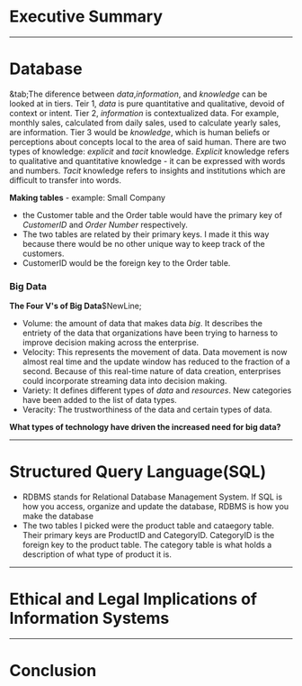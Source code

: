 # Executive Summary

___
# Database
&tab;The diference between *data*,*information*, and *knowledge* can be looked at in tiers. Teir 1, *data* is pure quantitative and qualitative, devoid of context or intent. Tier 2, *information* is contextualized data. For example, monthly sales, calculated from daily sales, used to calculate yearly sales, are information. Tier 3 would be *knowledge*, which is human beliefs or perceptions about concepts local to the area of said human. There are two types of knowledge: *explicit* and *tacit* knowledge. *Explicit* knowledge refers to qualitative and quantitative knowledge - it can be expressed with words and numbers. *Tacit* knowledge refers to insights and institutions which are difficult to transfer into words.

**Making tables** - example: Small Company
- the Customer table and the Order table would have the primary key of *CustomerID* and *Order Number* respectively.
- The two tables are related by their primary keys. I made it this way because there would be no other unique way to keep track of the customers.
- CustomerID would be the foreign key to the Order table.

### Big Data
**The Four V's of Big Data**$NewLine;
- Volume: the amount of data that makes data *big*. It describes the entriety of the data that organizations have been trying to harness to improve decision making across the enterprise.
- Velocity: This represents the movement of data. Data movement is now almost real time and the update window has reduced to the fraction of a second. Because of this real-time nature of data creation, enterprises could incorporate streaming data into decision making.
- Variety: It defines different types of *data* and *resources*. New categories have been added to the list of data types.
- Veracity: The trustworthiness of the data and certain types of data.

**What types of technology have driven the increased need for big data?**
___
# Structured Query Language(SQL)
- RDBMS stands for Relational Database Management System. If SQL is how you access, organize and update the database, RDBMS is how you make the database
- The two tables I picked were the product table and cataegory table. Their primary keys are ProductID and CategoryID. CategoryID is the foreign key to the product table. The category table is what holds a description of what type of product it is.
___
# Ethical and Legal Implications of Information Systems
___
# Conclusion

